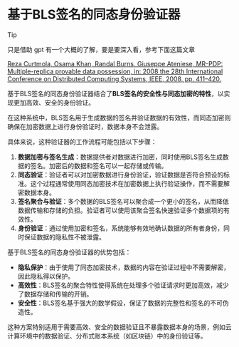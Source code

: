 # 基于BLS签名的同态身份验证器

> [!tip]
>
> 只是借助 gpt 有一个大概的了解，要是要深入看，参考下面这篇文章
>
> [Reza  Curtmola, Osama Khan, Randal Burns, Giuseppe Ateniese, MR-PDP:  Multiple-replica provable data possession, in: 2008 the 28th  International Conference on Distributed Computing Systems, IEEE, 2008,  pp. 411–420.](https://ieeexplore.ieee.org/document/4595910)

基于BLS签名的同态身份验证器结合了**BLS签名的安全性与同态加密的特性**，以实现更加高效、安全的身份验证。

在这种系统中，BLS签名用于生成数据的签名并验证数据的有效性，而同态加密则确保在加密数据上进行身份验证时，数据本身不会泄露。

具体来说，这种验证器的工作流程可能包括以下步骤：

1. **数据加密与签名生成**：数据提供者对数据进行加密，同时使用BLS签名生成数据的签名。加密后的数据和签名可以一起存储或传输。
2. **同态验证**：验证者可以对加密数据进行身份验证，验证数据是否符合预设的标准。这个过程通常使用同态加密技术在加密数据上执行验证操作，而不需要解密数据本身。
3. **签名聚合与验证**：多个数据的BLS签名可以聚合成一个更小的签名，从而降低数据传输和存储的负担。验证者可以使用该聚合签名快速验证多个数据项的有效性。
4. **身份验证**：通过使用加密和签名，系统能够有效地确认数据的所有者身份，同时保证数据的隐私性不被泄露。

基于BLS签名的同态身份验证器的优势包括：

- **隐私保护**：由于使用了同态加密技术，数据的内容在验证过程中不需要解密，因此隐私得以保护。
- **高效性**：BLS签名的聚合特性使得系统在处理多个验证请求时更加高效，减少了数据存储和传输的开销。
- **安全性**：BLS签名基于强大的数学假设，保证了数据的完整性和签名的不可伪造性。

这种方案特别适用于需要高效、安全的数据验证且不暴露数据本身的场景，例如云计算环境中的数据验证、分布式账本系统（如区块链）中的身份验证等。
